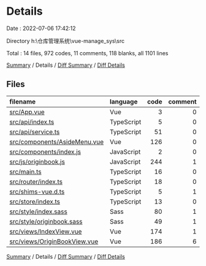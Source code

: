# Details

Date : 2022-07-06 17:42:12

Directory h:\\仓库管理系统\\vue-manage_sys\\src

Total : 14 files,  972 codes, 11 comments, 118 blanks, all 1101 lines

[Summary](results.md) / Details / [Diff Summary](diff.md) / [Diff Details](diff-details.md)

## Files
| filename | language | code | comment | blank | total |
| :--- | :--- | ---: | ---: | ---: | ---: |
| [src/App.vue](/src/App.vue) | Vue | 3 | 0 | 4 | 7 |
| [src/api/index.ts](/src/api/index.ts) | TypeScript | 5 | 0 | 2 | 7 |
| [src/api/service.ts](/src/api/service.ts) | TypeScript | 51 | 0 | 6 | 57 |
| [src/components/AsideMenu.vue](/src/components/AsideMenu.vue) | Vue | 126 | 0 | 17 | 143 |
| [src/components/index.js](/src/components/index.js) | JavaScript | 2 | 0 | 0 | 2 |
| [src/js/originbook.js](/src/js/originbook.js) | JavaScript | 244 | 1 | 17 | 262 |
| [src/main.ts](/src/main.ts) | TypeScript | 16 | 0 | 4 | 20 |
| [src/router/index.ts](/src/router/index.ts) | TypeScript | 18 | 0 | 5 | 23 |
| [src/shims-vue.d.ts](/src/shims-vue.d.ts) | TypeScript | 5 | 1 | 1 | 7 |
| [src/store/index.ts](/src/store/index.ts) | TypeScript | 13 | 0 | 2 | 15 |
| [src/style/index.sass](/src/style/index.sass) | Sass | 80 | 1 | 17 | 98 |
| [src/style/originbook.sass](/src/style/originbook.sass) | Sass | 49 | 1 | 12 | 62 |
| [src/views/IndexView.vue](/src/views/IndexView.vue) | Vue | 174 | 1 | 19 | 194 |
| [src/views/OriginBookView.vue](/src/views/OriginBookView.vue) | Vue | 186 | 6 | 12 | 204 |

[Summary](results.md) / Details / [Diff Summary](diff.md) / [Diff Details](diff-details.md)